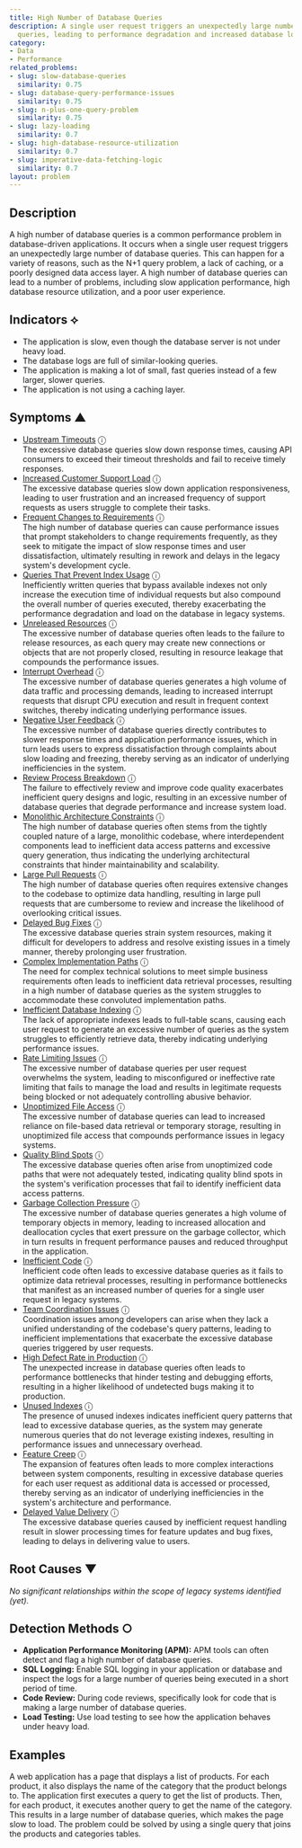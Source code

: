```yaml
---
title: High Number of Database Queries
description: A single user request triggers an unexpectedly large number of database
  queries, leading to performance degradation and increased database load.
category:
- Data
- Performance
related_problems:
- slug: slow-database-queries
  similarity: 0.75
- slug: database-query-performance-issues
  similarity: 0.75
- slug: n-plus-one-query-problem
  similarity: 0.75
- slug: lazy-loading
  similarity: 0.7
- slug: high-database-resource-utilization
  similarity: 0.7
- slug: imperative-data-fetching-logic
  similarity: 0.7
layout: problem
---
```


## Description
A high number of database queries is a common performance problem in database-driven applications. It occurs when a single user request triggers an unexpectedly large number of database queries. This can happen for a variety of reasons, such as the N+1 query problem, a lack of caching, or a poorly designed data access layer. A high number of database queries can lead to a number of problems, including slow application performance, high database resource utilization, and a poor user experience.

## Indicators ⟡
- The application is slow, even though the database server is not under heavy load.
- The database logs are full of similar-looking queries.
- The application is making a lot of small, fast queries instead of a few larger, slower queries.
- The application is not using a caching layer.

## Symptoms ▲
- [Upstream Timeouts](upstream-timeouts.md) <span class="info-tooltip" title="Confidence: 0.664, Strength: 0.850">ⓘ</span>
<br/>  The excessive database queries slow down response times, causing API consumers to exceed their timeout thresholds and fail to receive timely responses.
- [Increased Customer Support Load](increased-customer-support-load.md) <span class="info-tooltip" title="Confidence: 0.599, Strength: 0.849">ⓘ</span>
<br/>  The excessive database queries slow down application responsiveness, leading to user frustration and an increased frequency of support requests as users struggle to complete their tasks.
- [Frequent Changes to Requirements](frequent-changes-to-requirements.md) <span class="info-tooltip" title="Confidence: 0.598, Strength: 0.803">ⓘ</span>
<br/>  The high number of database queries can cause performance issues that prompt stakeholders to change requirements frequently, as they seek to mitigate the impact of slow response times and user dissatisfaction, ultimately resulting in rework and delays in the legacy system's development cycle.
- [Queries That Prevent Index Usage](queries-that-prevent-index-usage.md) <span class="info-tooltip" title="Confidence: 0.578, Strength: 0.930">ⓘ</span>
<br/>  Inefficiently written queries that bypass available indexes not only increase the execution time of individual requests but also compound the overall number of queries executed, thereby exacerbating the performance degradation and load on the database in legacy systems.
- [Unreleased Resources](unreleased-resources.md) <span class="info-tooltip" title="Confidence: 0.557, Strength: 0.830">ⓘ</span>
<br/>  The excessive number of database queries often leads to the failure to release resources, as each query may create new connections or objects that are not properly closed, resulting in resource leakage that compounds the performance issues.
- [Interrupt Overhead](interrupt-overhead.md) <span class="info-tooltip" title="Confidence: 0.508, Strength: 0.879">ⓘ</span>
<br/>  The excessive number of database queries generates a high volume of data traffic and processing demands, leading to increased interrupt requests that disrupt CPU execution and result in frequent context switches, thereby indicating underlying performance issues.
- [Negative User Feedback](negative-user-feedback.md) <span class="info-tooltip" title="Confidence: 0.473, Strength: 0.897">ⓘ</span>
<br/>  The excessive number of database queries directly contributes to slower response times and application performance issues, which in turn leads users to express dissatisfaction through complaints about slow loading and freezing, thereby serving as an indicator of underlying inefficiencies in the system.
- [Review Process Breakdown](review-process-breakdown.md) <span class="info-tooltip" title="Confidence: 0.442, Strength: 0.699">ⓘ</span>
<br/>  The failure to effectively review and improve code quality exacerbates inefficient query designs and logic, resulting in an excessive number of database queries that degrade performance and increase system load.
- [Monolithic Architecture Constraints](monolithic-architecture-constraints.md) <span class="info-tooltip" title="Confidence: 0.429, Strength: 0.900">ⓘ</span>
<br/>  The high number of database queries often stems from the tightly coupled nature of a large, monolithic codebase, where interdependent components lead to inefficient data access patterns and excessive query generation, thus indicating the underlying architectural constraints that hinder maintainability and scalability.
- [Large Pull Requests](large-pull-requests.md) <span class="info-tooltip" title="Confidence: 0.427, Strength: 0.781">ⓘ</span>
<br/>  The high number of database queries often requires extensive changes to the codebase to optimize data handling, resulting in large pull requests that are cumbersome to review and increase the likelihood of overlooking critical issues.
- [Delayed Bug Fixes](delayed-bug-fixes.md) <span class="info-tooltip" title="Confidence: 0.384, Strength: 0.826">ⓘ</span>
<br/>  The excessive database queries strain system resources, making it difficult for developers to address and resolve existing issues in a timely manner, thereby prolonging user frustration.
- [Complex Implementation Paths](complex-implementation-paths.md) <span class="info-tooltip" title="Confidence: 0.376, Strength: 0.824">ⓘ</span>
<br/>  The need for complex technical solutions to meet simple business requirements often leads to inefficient data retrieval processes, resulting in a high number of database queries as the system struggles to accommodate these convoluted implementation paths.
- [Inefficient Database Indexing](inefficient-database-indexing.md) <span class="info-tooltip" title="Confidence: 0.364, Strength: 0.927">ⓘ</span>
<br/>  The lack of appropriate indexes leads to full-table scans, causing each user request to generate an excessive number of queries as the system struggles to efficiently retrieve data, thereby indicating underlying performance issues.
- [Rate Limiting Issues](rate-limiting-issues.md) <span class="info-tooltip" title="Confidence: 0.354, Strength: 0.864">ⓘ</span>
<br/>  The excessive number of database queries per user request overwhelms the system, leading to misconfigured or ineffective rate limiting that fails to manage the load and results in legitimate requests being blocked or not adequately controlling abusive behavior.
- [Unoptimized File Access](unoptimized-file-access.md) <span class="info-tooltip" title="Confidence: 0.353, Strength: 0.892">ⓘ</span>
<br/>  The excessive number of database queries can lead to increased reliance on file-based data retrieval or temporary storage, resulting in unoptimized file access that compounds performance issues in legacy systems.
- [Quality Blind Spots](quality-blind-spots.md) <span class="info-tooltip" title="Confidence: 0.352, Strength: 0.809">ⓘ</span>
<br/>  The excessive database queries often arise from unoptimized code paths that were not adequately tested, indicating quality blind spots in the system's verification processes that fail to identify inefficient data access patterns.
- [Garbage Collection Pressure](garbage-collection-pressure.md) <span class="info-tooltip" title="Confidence: 0.343, Strength: 0.865">ⓘ</span>
<br/>  The excessive number of database queries generates a high volume of temporary objects in memory, leading to increased allocation and deallocation cycles that exert pressure on the garbage collector, which in turn results in frequent performance pauses and reduced throughput in the application.
- [Inefficient Code](inefficient-code.md) <span class="info-tooltip" title="Confidence: 0.335, Strength: 0.854">ⓘ</span>
<br/>  Inefficient code often leads to excessive database queries as it fails to optimize data retrieval processes, resulting in performance bottlenecks that manifest as an increased number of queries for a single user request in legacy systems.
- [Team Coordination Issues](team-coordination-issues.md) <span class="info-tooltip" title="Confidence: 0.327, Strength: 0.859">ⓘ</span>
<br/>  Coordination issues among developers can arise when they lack a unified understanding of the codebase's query patterns, leading to inefficient implementations that exacerbate the excessive database queries triggered by user requests.
- [High Defect Rate in Production](high-defect-rate-in-production.md) <span class="info-tooltip" title="Confidence: 0.325, Strength: 0.843">ⓘ</span>
<br/>  The unexpected increase in database queries often leads to performance bottlenecks that hinder testing and debugging efforts, resulting in a higher likelihood of undetected bugs making it to production.
- [Unused Indexes](unused-indexes.md) <span class="info-tooltip" title="Confidence: 0.322, Strength: 0.801">ⓘ</span>
<br/>  The presence of unused indexes indicates inefficient query patterns that lead to excessive database queries, as the system may generate numerous queries that do not leverage existing indexes, resulting in performance issues and unnecessary overhead.
- [Feature Creep](feature-creep.md) <span class="info-tooltip" title="Confidence: 0.308, Strength: 0.864">ⓘ</span>
<br/>  The expansion of features often leads to more complex interactions between system components, resulting in excessive database queries for each user request as additional data is accessed or processed, thereby serving as an indicator of underlying inefficiencies in the system's architecture and performance.
- [Delayed Value Delivery](delayed-value-delivery.md) <span class="info-tooltip" title="Confidence: 0.308, Strength: 0.876">ⓘ</span>
<br/>  The excessive database queries caused by inefficient request handling result in slower processing times for feature updates and bug fixes, leading to delays in delivering value to users.

## Root Causes ▼

*No significant relationships within the scope of legacy systems identified (yet).*

## Detection Methods ○
- **Application Performance Monitoring (APM):** APM tools can often detect and flag a high number of database queries.
- **SQL Logging:** Enable SQL logging in your application or database and inspect the logs for a large number of queries being executed in a short period of time.
- **Code Review:** During code reviews, specifically look for code that is making a large number of database queries.
- **Load Testing:** Use load testing to see how the application behaves under heavy load.

## Examples
A web application has a page that displays a list of products. For each product, it also displays the name of the category that the product belongs to. The application first executes a query to get the list of products. Then, for each product, it executes another query to get the name of the category. This results in a large number of database queries, which makes the page slow to load. The problem could be solved by using a single query that joins the products and categories tables.
